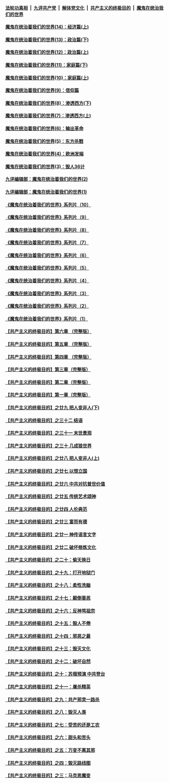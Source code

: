####  [法轮功真相](../../../../basic/blob/master/README.md?t=10080631) &nbsp;|&nbsp; [九评共产党](../../../../9ping.md/blob/master/README.md?t=10080631) &nbsp;|&nbsp; [解体党文化](../../../../jtdwh.md/blob/master/README.md?t=10080631)  &nbsp;|&nbsp; [共产主义的终极目的](../../../../gczydzjmd.md/blob/master/README.md?t=10080631) &nbsp;|&nbsp; [魔鬼在统治我们的世界](../../../../mgztzwmdsj.md/blob/master/README.md?t=10080631) 

#### [魔鬼在统治着我们的世界(14)：经济篇(上)](../pages/nsc422/n10457370.md?t=10080631) 

#### [魔鬼在统治着我们的世界(13)：政治篇(下)](../pages/nsc422/n10448270.md?t=10080631) 

#### [魔鬼在统治着我们的世界(12)：政治篇(上)](../pages/nsc422/n10444576.md?t=10080631) 

#### [魔鬼在统治着我们的世界(11)：家庭篇(下)](../pages/nsc422/n10440961.md?t=10080631) 

#### [魔鬼在统治着我们的世界(10)：家庭篇(上)](../pages/nsc422/n10435448.md?t=10080631) 

#### [魔鬼在统治着我们的世界(9)：信仰篇](../pages/nsc422/n10432159.md?t=10080631) 

#### [魔鬼在统治着我们的世界(8)：渗透西方(下)](../pages/nsc422/n10429603.md?t=10080631) 

#### [魔鬼在统治着我们的世界(7)：渗透西方(上)](../pages/nsc422/n10426013.md?t=10080631) 

#### [魔鬼在统治着我们的世界(6)：输出革命](../pages/nsc422/n10421536.md?t=10080631) 

#### [魔鬼在统治着我们的世界(5)：东方杀戮](../pages/nsc422/n10417707.md?t=10080631) 

#### [魔鬼在统治着我们的世界(4)：欧洲发端](../pages/nsc422/n10414890.md?t=10080631) 

#### [魔鬼在统治着我们的世界(3)：毁人36计](../pages/nsc422/n10411583.md?t=10080631) 

#### [九评编辑部：魔鬼在统治着我们的世界(2)](../pages/nsc422/n10410036.md?t=10080631) 

#### [九评编辑部：魔鬼在统治着我们的世界(1)](../pages/nsc422/n10406825.md?t=10080631) 

#### [《魔鬼在统治着我们的世界》系列片（10）](../pages/nsc422/n12292670.md?t=10080631) 

#### [《魔鬼在统治着我们的世界》系列片（9）](../pages/nsc422/n12290859.md?t=10080631) 

#### [《魔鬼在统治着我们的世界》系列片（8）](../pages/nsc422/n12287445.md?t=10080631) 

#### [《魔鬼在统治着我们的世界》系列片（7）](../pages/nsc422/n12283425.md?t=10080631) 

#### [《魔鬼在统治着我们的世界》系列片（6）](../pages/nsc422/n12282314.md?t=10080631) 

#### [《魔鬼在统治着我们的世界》系列片（5）](../pages/nsc422/n12281419.md?t=10080631) 

#### [《魔鬼在统治着我们的世界》系列片（4）](../pages/nsc422/n12274024.md?t=10080631) 

#### [《魔鬼在统治着我们的世界》系列片（3）](../pages/nsc422/n12271322.md?t=10080631) 

#### [《魔鬼在统治着我们的世界》系列片（2）](../pages/nsc422/n12269049.md?t=10080631) 

#### [《魔鬼在统治着我们的世界》系列片（1）](../pages/nsc422/n12267575.md?t=10080631) 

#### [【共产主义的终极目的】第六章 （完整版）](../pages/nsc422/n11428913.md?t=10080631) 

#### [【共产主义的终极目的】第五章 （完整版）](../pages/nsc422/n11428912.md?t=10080631) 

#### [【共产主义的终极目的】第四章 （完整版）](../pages/nsc422/n11428907.md?t=10080631) 

#### [【共产主义的终极目的】第三章（完整版）](../pages/nsc422/n11428848.md?t=10080631) 

#### [【共产主义的终极目的】第二章（完整版）](../pages/nsc422/n11428831.md?t=10080631) 

#### [【共产主义的终极目的】第一章（完整版）](../pages/nsc422/n11417651.md?t=10080631) 

#### [【共产主义的终极目的】之廿九 把人变非人(下)](../pages/nsc422/n11344140.md?t=10080631) 

#### [【共产主义的终极目的】之三十二 结语](../pages/nsc422/n11360535.md?t=10080631) 

#### [【共产主义的终极目的】之三十一 末世景观](../pages/nsc422/n11351129.md?t=10080631) 

#### [【共产主义的终极目的】之三十 几成狼世界](../pages/nsc422/n11348280.md?t=10080631) 

#### [【共产主义的终极目的】之廿八 把人变非人(上)](../pages/nsc422/n11340492.md?t=10080631) 

#### [【共产主义的终极目的】之廿七 以恨立国](../pages/nsc422/n11336944.md?t=10080631) 

#### [【共产主义的终极目的】之廿六 中共对抗普世价值](../pages/nsc422/n11324785.md?t=10080631) 

#### [【共产主义的终极目的】之廿五 传统艺术颂神](../pages/nsc422/n11296396.md?t=10080631) 

#### [【共产主义的终极目的】之廿四 人伦典范](../pages/nsc422/n11296397.md?t=10080631) 

#### [【共产主义的终极目的】之廿三 富而有德](../pages/nsc422/n11283598.md?t=10080631) 

#### [【共产主义的终极目的】之廿一 神传语言文字](../pages/nsc422/n11263265.md?t=10080631) 

#### [【共产主义的终极目的】之廿二 破坏修炼文化](../pages/nsc422/n11245728.md?t=10080631) 

#### [【共产主义的终极目的】之二十：偷天换日](../pages/nsc422/n11238846.md?t=10080631) 

#### [【共产主义的终极目的】之十九：打开地狱门](../pages/nsc422/n11206376.md?t=10080631) 

#### [【共产主义的终极目的】之十八：柔性洗脑](../pages/nsc422/n11199994.md?t=10080631) 

#### [【共产主义的终极目的】之十七：颠倒善恶](../pages/nsc422/n11179782.md?t=10080631) 

#### [【共产主义的终极目的】之十六：反神骂祖宗](../pages/nsc422/n11166798.md?t=10080631) 

#### [【共产主义的终极目的】之十五：毁人不倦](../pages/nsc422/n11166792.md?t=10080631) 

#### [【共产主义的终极目的】之十四：邪恶之最](../pages/nsc422/n11150249.md?t=10080631) 

#### [【共产主义的终极目的】之十三：毁灭文化](../pages/nsc422/n11135227.md?t=10080631) 

#### [【共产主义的终极目的】之十二：破坏自然](../pages/nsc422/n11135214.md?t=10080631) 

#### [【共产主义的终极目的】之十：苏俄预演 中共登台](../pages/nsc422/n11118424.md?t=10080631) 

#### [【共产主义的终极目的】之十一：屠杀精英](../pages/nsc422/n11118442.md?t=10080631) 

#### [【共产主义的终极目的】之九：共产邪灵一路杀](../pages/nsc422/n11114139.md?t=10080631) 

#### [【共产主义的终极目的】之八：毁灭人类](../pages/nsc422/n11108503.md?t=10080631) 

#### [【共产主义的终极目的】之七：受苦的还是工农](../pages/nsc422/n11101809.md?t=10080631) 

#### [【共产主义的终极目的】之六：甜头和苦头](../pages/nsc422/n11096971.md?t=10080631) 

#### [【共产主义的终极目的】之五：万变不离其邪](../pages/nsc422/n11091285.md?t=10080631) 

#### [【共产主义的终极目的】之四：毁灭路线图](../pages/nsc422/n11086284.md?t=10080631) 

#### [【共产主义的终极目的】之三：马克思魔变](../pages/nsc422/n11061941.md?t=10080631) 

